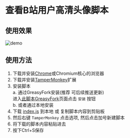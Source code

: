 # 查看B站用户高清头像脚本

## 使用效果
![demo](https://github.com/YouMoeYi/bilibili-hd-avatar-inspect-script/blob/main/demo.gif)

## 使用方法
1. 下载并安装[Chrome](https://www.google.com/chrome/)或Chromium核心的浏览器  
2. 下载并安装[TamperMonkey](https://chrome.google.com/webstore/detail/tampermonkey/dhdgffkkebhmkfjojejmpbldmpobfkfo)扩展  
3. 安装脚本  
a. 通过GreasyFork安装(推荐 可后续推送更新)  
进入[此脚本GreasyFork](https://greasyfork.org/zh-CN/scripts/423589-%E6%9F%A5%E7%9C%8Bb%E7%AB%99%E7%94%A8%E6%88%B7%E9%AB%98%E6%B8%85%E5%A4%B4%E5%83%8F)页面点击 `安装`  按钮  
b. 或者通过本地安装  
1. 下载 [index.js](https://github.com/YouMoeYi/Bilibili-Hd-Avatar-Inspect-Script/blob/main/index.js) 到本地 或 复制脚本内容到剪贴板  
2. 然后右键 `TamperMonkey` 点击选项, 然后点击加号新建脚本  
3. 将下载的脚本内容粘贴进去  
4. 按下Ctrl+S保存  
